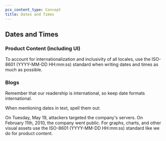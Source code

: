 ```yaml
---
pcx_content_type: Concept
title: Dates and Times
---
```


## Dates and Times

### Product Content (including UI)
To account for internationalization and inclusivity of all locales, use the ISO-8601 (YYYY-MM-DD HH:mm:ss) standard when writing dates and times as much as possible.

### Blogs
Remember that our readership is international, so keep date formats international.

When mentioning dates in text, spell them out:

On Tuesday, May 19, attackers targeted the company's servers.
On February 11th, 2010, the company went public.
For graphs, charts, and other visual assets use the ISO-8601 (YYYY-MM-DD HH:mm:ss) standard like we do for product content.